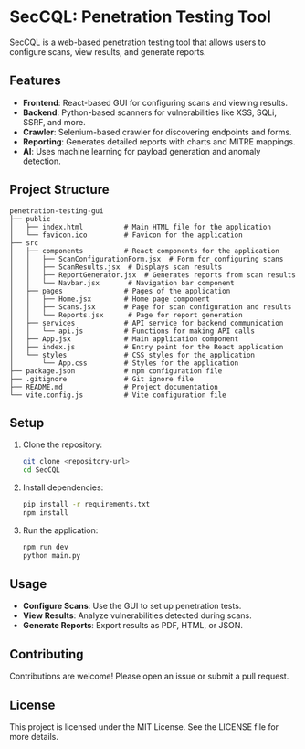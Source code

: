 # SecCQL: Penetration Testing Tool

SecCQL is a web-based penetration testing tool that allows users to configure scans, view results, and generate reports.

## Features
- **Frontend**: React-based GUI for configuring scans and viewing results.
- **Backend**: Python-based scanners for vulnerabilities like XSS, SQLi, SSRF, and more.
- **Crawler**: Selenium-based crawler for discovering endpoints and forms.
- **Reporting**: Generates detailed reports with charts and MITRE mappings.
- **AI**: Uses machine learning for payload generation and anomaly detection.

## Project Structure

```
penetration-testing-gui
├── public
│   ├── index.html          # Main HTML file for the application
│   └── favicon.ico         # Favicon for the application
├── src
│   ├── components          # React components for the application
│   │   ├── ScanConfigurationForm.jsx  # Form for configuring scans
│   │   ├── ScanResults.jsx  # Displays scan results
│   │   ├── ReportGenerator.jsx  # Generates reports from scan results
│   │   └── Navbar.jsx       # Navigation bar component
│   ├── pages               # Pages of the application
│   │   ├── Home.jsx        # Home page component
│   │   ├── Scans.jsx       # Page for scan configuration and results
│   │   └── Reports.jsx      # Page for report generation
│   ├── services            # API service for backend communication
│   │   └── api.js          # Functions for making API calls
│   ├── App.jsx             # Main application component
│   ├── index.js            # Entry point for the React application
│   └── styles              # CSS styles for the application
│       └── App.css         # Styles for the application
├── package.json            # npm configuration file
├── .gitignore              # Git ignore file
├── README.md               # Project documentation
└── vite.config.js          # Vite configuration file
```

## Setup
1. Clone the repository:
   ```bash
   git clone <repository-url>
   cd SecCQL
   ```

2. Install dependencies:
   ```bash
   pip install -r requirements.txt
   npm install
   ```

3. Run the application:
   ```bash
   npm run dev
   python main.py
   ```

## Usage
- **Configure Scans**: Use the GUI to set up penetration tests.
- **View Results**: Analyze vulnerabilities detected during scans.
- **Generate Reports**: Export results as PDF, HTML, or JSON.

## Contributing
Contributions are welcome! Please open an issue or submit a pull request.

## License

This project is licensed under the MIT License. See the LICENSE file for more details.